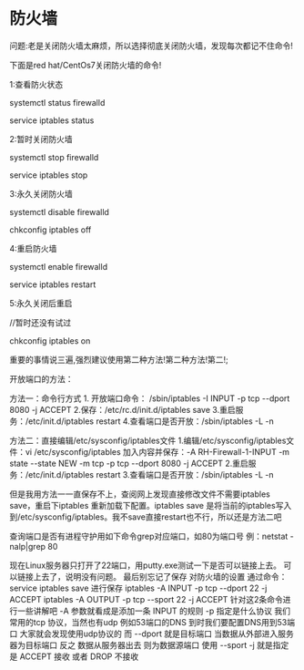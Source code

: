 # 防火墙

问题:老是关闭防火墙太麻烦，所以选择彻底关闭防火墙，发现每次都记不住命令!

下面是red hat/CentOs7关闭防火墙的命令!

1:查看防火状态

systemctl status firewalld

service  iptables status

2:暂时关闭防火墙

systemctl stop firewalld

service  iptables stop

3:永久关闭防火墙

systemctl disable firewalld

chkconfig iptables off

4:重启防火墙

systemctl enable firewalld

service iptables restart  

5:永久关闭后重启

//暂时还没有试过

chkconfig iptables on


重要的事情说三遍,强烈建议使用第二种方法!第二种方法!第二!;

开放端口的方法：

方法一：命令行方式
               1. 开放端口命令： /sbin/iptables -I INPUT -p tcp --dport 8080 -j ACCEPT
               2.保存：/etc/rc.d/init.d/iptables save
               3.重启服务：/etc/init.d/iptables restart
               4.查看端口是否开放：/sbin/iptables -L -n
    

 方法二：直接编辑/etc/sysconfig/iptables文件
               1.编辑/etc/sysconfig/iptables文件：vi /etc/sysconfig/iptables
                   加入内容并保存：-A RH-Firewall-1-INPUT -m state --state NEW -m tcp -p tcp --dport 8080 -j ACCEPT
               2.重启服务：/etc/init.d/iptables restart
               3.查看端口是否开放：/sbin/iptables -L -n

但是我用方法一一直保存不上，查阅网上发现直接修改文件不需要iptables save，重启下iptables 重新加载下配置。iptables save 是将当前的iptables写入到/etc/sysconfig/iptables。我不save直接restart也不行，所以还是方法二吧

 

查询端口是否有进程守护用如下命令grep对应端口，如80为端口号
例：netstat -nalp|grep 80


现在Linux服务器只打开了22端口，用putty.exe测试一下是否可以链接上去。
可以链接上去了，说明没有问题。
最后别忘记了保存 对防火墙的设置
通过命令：service iptables save 进行保存
iptables -A INPUT -p tcp --dport 22 -j ACCEPT
iptables -A OUTPUT -p tcp --sport 22 -j ACCEPT
针对这2条命令进行一些讲解吧
-A 参数就看成是添加一条 INPUT 的规则
-p 指定是什么协议 我们常用的tcp 协议，当然也有udp 例如53端口的DNS
到时我们要配置DNS用到53端口 大家就会发现使用udp协议的
而 --dport 就是目标端口 当数据从外部进入服务器为目标端口
反之 数据从服务器出去 则为数据源端口 使用 --sport
-j 就是指定是 ACCEPT 接收 或者 DROP 不接收